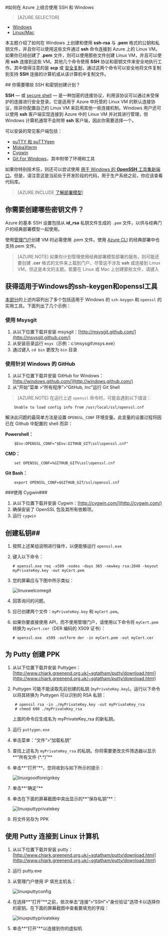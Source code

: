 <properties 
	pageTitle="在 Windows 上使用 SSH 连接到 Linux 虚拟机 | Microsoft Azure" 
	description="了解如何在 Windows 计算机上生成和使用 SSH 密钥连接到 Azure 上的 Linux 虚拟机。" 
	services="virtual-machines" 
	documentationCenter="" 
	authors="squillace" 
	manager="timlt" 
	editor=""
	tags="azure-service-management,azure-resource-manager" />

<tags
	ms.service="virtual-machines"
	ms.date="01/04/2016"
	wacn.date="02/26/2016"/>

#如何在 Azure 上结合使用 SSH 和 Windows

> [AZURE.SELECTOR]
- [Windows](/documentation/articles/virtual-machines-windows-use-ssh-key)
- [Linux/Mac](/documentation/articles/virtual-machines-linux-use-ssh-key)

本主题介绍了如何在 Windows 上创建和使用 **ssh-rsa** 与 **.pem** 格式的公钥和私钥文件，并且你可以使用这些文件通过 **ssh** 命令连接到 Azure 上的 Linux VM。如果你已经创建了 **.pem** 文件，则可以使用那些文件创建 Linux VM，并且可以使用 **ssh** 连接到这些 VM。其他几个命令使用 **SSH** 协议和密钥文件来安全地执行工作。其中值得注意的是 **scp** 或 [安全复制](https://en.wikipedia.org/wiki/Secure_copy)，通过这两个命令可以安全地将文件复制到支持 **SSH** 连接的计算机或从该计算机中复制文件。


##<a name="What-SSH-and-key-creation-programs-do-you-need"></a> 你需要哪些 SSH 和密钥创建计划？

**SSH** &#8212; 或 [secure shell](https://en.wikipedia.org/wiki/Secure_Shell) &#8212; 是一种加密的连接协议，利用该协议可以通过未受保护的连接进行安全登录。它是适用于 Azure 中托管的 Linux VM 的默认连接协议，除非你配置自己的 Linux VM 来启用其他一些连接机制。Windows 用户还可以使用 **ssh** 客户端实现连接到 Azure 中的 Linux VM 并对其进行管理，但 Windows 计算机通常不会附带 **ssh** 客户端，因此你需要选择一个。

可以安装的常见客户端包括：

- [puTTY 和 puTTYgen](http://www.chiark.greenend.org.uk/~sgtatham/putty/)
- [MobaXterm](http://mobaxterm.mobatek.net/)
- [Cygwin](https://cygwin.com/)
- [Git For Windows](https://git-for-windows.github.io/)，其中附带了环境和工具

如果你特别技术狂，则还可以尝试使用 [用于 Windows 的 **OpenSSH** 工具集新端口](http://blogs.msdn.com/b/powershell/archive/2015/10/19/openssh-for-windows-update.aspx)。但是，请注意这是当前处于开发阶段的代码，用于生产系统之前，你应该查看代码库。

> [AZURE.INCLUDE [了解部署模型](../includes/learn-about-deployment-models-both-include.md)]

## 你需要创建哪些密钥文件？

Azure 的基本 SSH 设置包括从 **id\_rsa** 私钥文件生成的 `.pem` 文件，以供与经典门户的经典部署模型一起使用。

使用[管理门户](https://manage.windowsazure.cn)创建 VM 时必需使用 .pem 文件。使用 [Azure CLI](/documentation/articles/xplat-cli-install) 的经典部署中也支持.pem 文件。

> [AZURE.NOTE] 如果你计划管理使用经典部署模型部署的服务，则可能还要创建 **.cer** 格式的文件来上载到门户，尽管这不涉及 **ssh** 或连接到 Linux VM，但这是本文的主题。若要在 Linux 或 Mac 上创建那些文件，请键入

## 获得适用于Windows的ssh-keygen和openssl工具 ##

[本部分](#What-SSH-and-key-creation-programs-do-you-need)的上述内容列出了多个包括适用于 Windows 的 `ssh-keygen` 和 `openssl` 的实用工具。下面列出了几个示例：

### 使用 Msysgit ###

1.	从以下位置下载并安装 msysgit：[http://msysgit.github.com/](http://msysgit.github.com/)
2.	从安装目录运行 `msys`（示例：c:\\msysgit\\msys.exe）
3.	通过键入 `cd bin` 更改为 `bin` 目录


### 使用针对 Windows 的 GitHub ###

1.	从以下位置下载并安装 GitHub for Windows：[http://windows.github.com/](http://windows.github.com/)
2.	从“开始”菜单 >“所有程序”>“GitHub, Inc”运行 Git Shell

> [AZURE.NOTE] 在运行上述 `openssl` 命令时，可能会遇到以下错误：

        Unable to load config info from /usr/local/ssl/openssl.cnf

解决此问题的最简单方法是设置 `OPENSSL_CONF` 环境变量。此变量的设置过程将因已在 Github 中配置的 shell 而异：

**Powershell：**

        $Env:OPENSSL_CONF="$Env:GITHUB_GIT\ssl\openssl.cnf"

**CMD：**

        set OPENSSL_CONF=%GITHUB_GIT%\ssl\openssl.cnf

**Git Bash：**

        export OPENSSL_CONF=$GITHUB_GIT/ssl/openssl.cnf
	

###使用 Cygwin###

1.	从以下位置下载并安装 Cygwin：[http://cygwin.com/](http://cygwin.com/)
2.	确保安装了 OpenSSL 包及其所有依赖项。
3.	运行 `cygwin`

## 创建私钥##

1.	按照上述某组说明进行操作，以便能够运行 `openssl.exe`
2.	键入以下命令：

		# openssl.exe req -x509 -nodes -days 365 -newkey rsa:2048 -keyout myPrivateKey.key -out myCert.pem

3.	您的屏幕应与下图中所示类似：

	![linuxwelcomegit](./media/virtual-machines-linux-use-ssh-key/linuxwelcomegit.png)

4.	回答询问的问题。
5.	应已创建两个文件：`myPrivateKey.key` 和 `myCert.pem`。
6.	如果你要直接使用 API，而不使用管理门户，请使用以下命令将 `myCert.pem` 转换为 `myCert.cer`（DER 编码的 X509 证书）：

		# openssl.exe  x509 -outform der -in myCert.pem -out myCert.cer

## 为 Putty 创建 PPK ##

1. 从以下位置下载并安装 Puttygen：[http://www.chiark.greenend.org.uk/~sgtatham/putty/download.html](http://www.chiark.greenend.org.uk/~sgtatham/putty/download.html)

2. Puttygen 可能不能读取先前创建的私钥 (`myPrivateKey.key`)。运行以下命令以将其转换为 Puttygen 可以识别的 RSA 私钥：

		# openssl rsa -in ./myPrivateKey.key -out myPrivateKey_rsa
		# chmod 600 ./myPrivateKey_rsa

	上面的命令应生成名为 myPrivateKey\_rsa 的新私钥。

3. 运行 `puttygen.exe`

4. 单击菜单：“文件”>“加载私钥”

5. 查找上述名为 `myPrivateKey_rsa` 的私钥。你将需要更改文件筛选器以显示**“所有文件 (\*.\*)”**

6. 单击**“打开”**。您将收到与如下所示的提示：

	![linuxgoodforeignkey](./media/virtual-machines-linux-use-ssh-key/linuxgoodforeignkey.png)

7. 单击**“确定”**

8. 单击在下面的屏幕截图中突出显示的**“保存私钥”**：

	![linuxputtyprivatekey](./media/virtual-machines-linux-use-ssh-key/linuxputtygenprivatekey.png)

9. 将文件另存为 PPK


## 使用 Putty 连接到 Linux 计算机 ##

1.	从以下位置下载并安装 putty：[http://www.chiark.greenend.org.uk/~sgtatham/putty/download.html](http://www.chiark.greenend.org.uk/~sgtatham/putty/download.html)
2.	运行 putty.exe
3.	从管理门户使用 IP 填充主机名：

	![linuxputtyconfig](./media/virtual-machines-linux-use-ssh-key/linuxputtyconfig.png)

4.	在选择**“打开”**之前，依次单击“连接”>“SSH”>“身份验证”选项卡以选择你的密钥。在下面的屏幕截图中查看要填充的字段：

	![linuxputtyprivatekey](./media/virtual-machines-linux-use-ssh-key/linuxputtyprivatekey.png)

5.	单击**“打开”**以连接到你的虚拟机
 

<!---HONumber=Mooncake_0215_2016-->